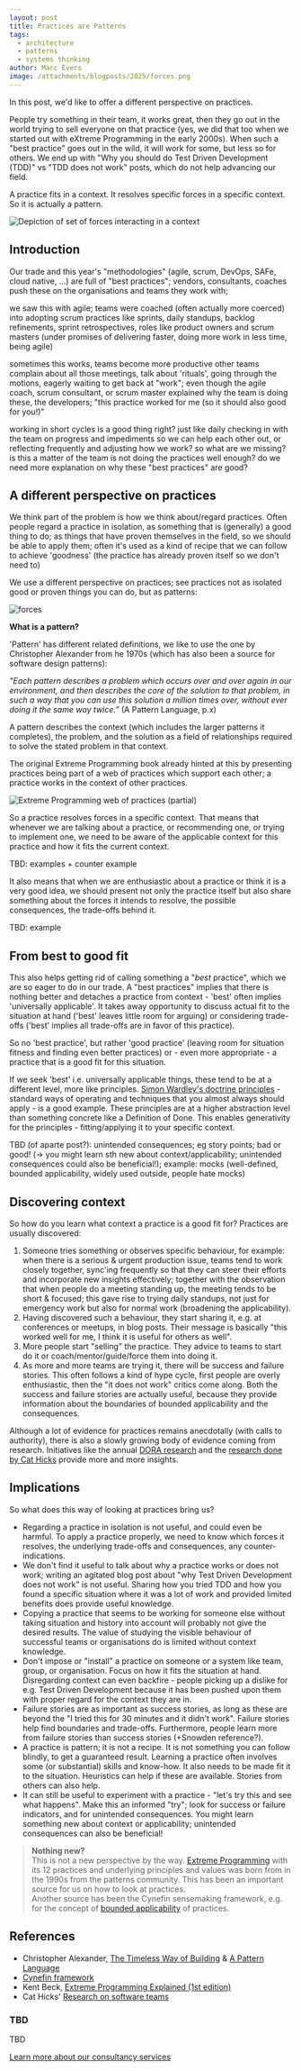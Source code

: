 ```yaml
---
layout: post
title: Practices are Patterns
tags:
  - architecture
  - patterns
  - systems thinking
author: Marc Evers
image: /attachments/blogposts/2025/forces.png
---
```


In this post, we'd like to offer a different perspective on practices.

People try something in their team, it works great, then they go out in the
world trying to sell everyone on that practice (yes, we did that too when we
started out with eXtreme Programming in the early 2000s). When such a "best practice" goes out in the wild, it will work for some, but less so for others. We end up with "Why you should do Test Driven Development (TDD)" vs "TDD does not work" posts, which do not help advancing our field.

A practice fits in a context. It resolves specific forces in a specific context. So it is actually a pattern. 

![Depiction of set of forces interacting in a context](/attachments/blogposts/2025/forces.png)

## Introduction

Our trade and this year's "methodologies" (agile, scrum, DevOps, SAFe, cloud native, ...) are full of "best practices"; vendors, consultants, coaches push these on the organisations and teams they work with; 

we saw this with agile; teams were coached (often actually more coerced) into adopting scrum practices like sprints, daily standups, backlog refinements, sprint retrospectives, roles like product owners and scrum masters (under promises of delivering faster, doing more work in less time, being agile)

sometimes this works, teams become more productive
other teams complain about all those meetings, talk about 'rituals', going through the motions, eagerly waiting to get back at "work"; even though the agile coach, scrum consultant, or scrum master explained why the team is doing these, the developers; "this practice worked for me (so it should also good for you!)"


working in short cycles is a good thing right? just like daily checking in with the team on progress and impediments so we can help each other out, or reflecting frequently and adjusting how we work? so what are we missing? is this a matter of the team is not doing the practices well enough? do we need more explanation on why these "best practices" are good?

## A different perspective on practices

We think part of the problem is how we think about/regard practices. Often people regard a practice in isolation, as something that is (generally) a good thing to do; as things that have proven themselves in the field, so we should be able to apply them; often it's used as a kind of recipe that we can follow to achieve 'goodness' (the practice has already proven itself so we don't need to)

We use a different perspective on practices; see practices not as isolated good or proven things you can do, but as patterns:


<div class="shout-out">
  <div>
    <img src="/attachments/blogposts/2025/forces.png" alt="forces">
  </div>
  <div>
    <p style="text-align: left;"><strong>What is a pattern?</strong></p>
    <p style="text-align: left;">'Pattern' has different related definitions, we like to use the one by Christopher Alexander from he 1970s (which has also been a source for software design patterns):</p>
    <p style="text-align: left;"><em>"Each pattern describes a problem which occurs over and over again in our environment, and then describes the core of the solution to that problem, in such a way that you can use this solution a million times over, without ever doing it the same way twice.”</em> (A Pattern Language, p.x)</p>
    <p style="text-align: left;">A pattern describes the context (which includes the larger patterns it completes), the problem, and the solution as a field of relationships required to solve the stated problem in that context.</p>
  </div>
</div>

The original Extreme Programming book already hinted at this by presenting practices being part of a web of practices which support each other; a practice works in the context of other practices.

![Extreme Programming web of practices (partial)](/attachments/blogposts/2025/xp-web-partial.png)

So a practice resolves forces in a specific context. That means that whenever we are talking about a practice, or recommending one, or trying to implement one, we need to be aware of the applicable context for this practice and how it fits the current context.

TBD: examples + counter example

It also means that when we are enthusiastic about a practice or think it is a very good idea, we should present not only the practice itself but also share something about the forces it intends to resolve, the possible consequences, the trade-offs behind it.

TBD: example

## From best to good fit

This also helps getting rid of calling something a "*best* practice", which we are so eager to do in our trade. A "best practices" implies that there is nothing better and detaches a practice from context - 'best' often implies 'universally applicable'. It takes away opportunity to discuss actual fit to the situation at hand ('best' leaves little room for arguing) or considering trade-offs ('best' implies all trade-offs are in favor of this practice).

So no 'best practice', but rather 'good practice' (leaving room for situation fitness and finding even better practices) or - even more appropriate - a practice that is a good fit for this situation.

If we seek 'best' i.e. universally applicable things,
these tend to be at a different level, more like principles. [Simon Wardley's
doctrine principles](https://learnwardleymapping.com/doctrine/) - standard ways
of operating and techniques that you almost always should apply - is a good
example. These principles are at a higher abstraction level than something concrete like a Definition of Done. This enables generativity for the principles - fitting/applying it to your specific context.


TBD (of aparte post?): unintended consequences; eg story points; bad or good!
(-> you might learn sth new about context/applicability; unintended consequences could also be beneficial!); example: mocks (well-defined, bounded applicability, widely used outside, people hate mocks)

## Discovering context

So how do you learn what context a practice is a good fit for? Practices are usually discovered:
1. Someone tries something or observes specific behaviour, for example: when there is a serious & urgent production issue, teams tend to work closely together, sync'ing frequently so that they can steer their efforts and incorporate new insights effectively; together with the observation that when people do a meeting standing up, the meeting tends to be short & focused; this gave rise to trying daily standups, not just for emergency work but also for normal work (broadening the applicability).
2. Having discovered such a behaviour, they start sharing it, e.g. at conferences or meetups, in blog posts. Their message is basically "this worked well for me, I think it is useful for others as well".
3. More people start "selling" the practice. They advice to teams to start do it or coach/mentor/guide/force them into doing it.
4. As more and more teams are trying it, there will be success and failure stories. This often follows a kind of hype cycle, first people are overly enthusiastic, then the "it does not work" critics come along. Both the success and failure stories are actually useful, because they provide information about the boundaries of bounded applicability and the consequences.

Although a lot of evidence for practices remains anecdotally (with calls to authority), there is also a slowly growing body of evidence coming from research. Initiatives like the annual [DORA research](https://dora.dev) and the [research done by Cat Hicks](https://www.drcathicks.com/research) provide more and more insights.

## Implications 

So what does this way of looking at practices bring us?

- Regarding a practice in isolation is not useful, and could even be harmful. To apply a practice properly, we need to know which forces it resolves, the underlying trade-offs and consequences, any counter-indications. 
- We don't find it useful to talk about why a practice works or does not work; writing an agitated blog post about "why Test Driven Development does not work" is not useful. Sharing how you tried TDD and how you found a specific situation where it was a lot of work and provided limited benefits does provide useful knowledge.
- Copying a practice that seems to be working for someone else without taking situation and history into account will probably not give the desired results. The value of studying the visible behaviour of successful teams or organisations do is limited without context knowledge.
- Don't impose or "install" a practice on someone or a system like team, group, or organisation. Focus on how it fits the situation at hand. Disregarding context can even backfire - people picking up a dislike for e.g. Test Driven Development because it has been pushed upon them with proper regard for the context they are in.
- Failure stories are as important as success stories, as long as these are beyond the "I tried this for 30 minutes and it didn't work". Failure stories help find boundaries and trade-offs. Furthermore, people learn more from failure stories than success stories (+Snowden reference?).
- A practice is pattern; it is not a recipe. It is not something you can follow blindly, to get a guaranteed result. Learning a practice often involves some (or substantial) skills and know-how. It also needs to be made fit it to the situation. Heuristics can help if these are available. Stories from others can also help.
- It can still be useful to experiment with a practice - "let's try this and see what happens". Make this an informed "try"; look for success or failure indicators, and for unintended consequences. You might learn something new about context or applicability; unintended consequences can also be beneficial!


> **Nothing new?**  
> This is not a new perspective by the way. <a href="http://www.extremeprogramming.org/">Extreme Programming</a> with its 12 practices and underlying principles and values was born from in the 1990s from the patterns community. This has been an important source for us on how to look at practices.  
> Another source has been the Cynefin sensemaking framework, e.g. for the concept of <a href="https://cynefin.io/wiki/Bounded_Applicability">bounded applicability</a> of practices.

## References

- Christopher Alexander, [The Timeless Way of Building](https://www.patternlanguage.com/bookstore/timeless-way-of-building.html) &  [A Pattern Language](https://www.patternlanguage.com/bookstore/pattern-language.html)
- [Cynefin framework](https://cynefin.io/wiki/Cynefin)
- Kent Beck, [Extreme Programming Explained (1st edition)](https://openlibrary.org/books/OL18104604M/Extreme_programming_explained)
- Cat Hicks' [Research on software teams](https://www.drcathicks.com/research)


<aside>
  <h3>TBD</h3>
  <p>TBD</p>
  <p><div>
    <a href="/consulting">Learn more about our consultancy services</a>
  </div></p>
</aside>
